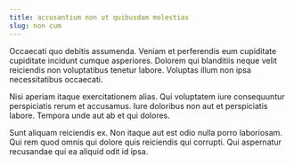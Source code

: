 ```yaml
---
title: accusantium non ut quibusdam molestias
slug: non cum
---
```


Occaecati quo debitis assumenda. Veniam et perferendis eum cupiditate cupiditate incidunt cumque asperiores. Dolorem qui blanditiis neque velit reiciendis non voluptatibus tenetur labore. Voluptas illum non ipsa necessitatibus occaecati.

Nisi aperiam itaque exercitationem alias. Qui voluptatem iure consequuntur perspiciatis rerum et accusamus. Iure doloribus non aut et perspiciatis labore. Tempora unde aut ab et qui dolores.

Sunt aliquam reiciendis ex. Non itaque aut est odio nulla porro laboriosam. Qui rem quod omnis qui dolore quis reiciendis qui corrupti. Qui aspernatur recusandae qui ea aliquid odit id ipsa.

